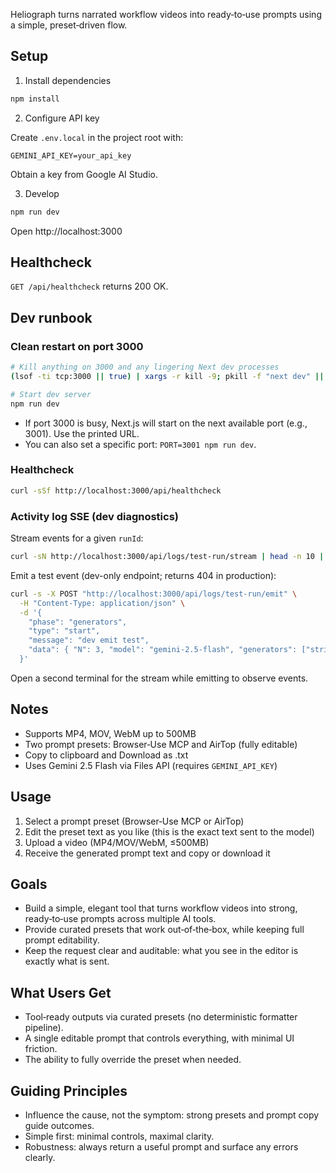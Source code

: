 Heliograph turns narrated workflow videos into ready‑to‑use prompts using a simple, preset‑driven flow.

## Setup

1) Install dependencies

```bash
npm install
```

2) Configure API key

Create `.env.local` in the project root with:

```
GEMINI_API_KEY=your_api_key
```

Obtain a key from Google AI Studio.

3) Develop

```bash
npm run dev
```

Open http://localhost:3000

## Healthcheck

`GET /api/healthcheck` returns 200 OK.

## Dev runbook

### Clean restart on port 3000

```bash
# Kill anything on 3000 and any lingering Next dev processes
(lsof -ti tcp:3000 || true) | xargs -r kill -9; pkill -f "next dev" || true; pkill -f "/node .*next" || true

# Start dev server
npm run dev
```

- If port 3000 is busy, Next.js will start on the next available port (e.g., 3001). Use the printed URL.
- You can also set a specific port: `PORT=3001 npm run dev`.

### Healthcheck

```bash
curl -sSf http://localhost:3000/api/healthcheck
```

### Activity log SSE (dev diagnostics)

Stream events for a given `runId`:

```bash
curl -sN http://localhost:3000/api/logs/test-run/stream | head -n 10 | cat
```

Emit a test event (dev-only endpoint; returns 404 in production):

```bash
curl -s -X POST "http://localhost:3000/api/logs/test-run/emit" \
  -H "Content-Type: application/json" \
  -d '{
    "phase": "generators",
    "type": "start",
    "message": "dev emit test",
    "data": { "N": 3, "model": "gemini-2.5-flash", "generators": ["strict", "flex", "shadow"] }
  }'
```

Open a second terminal for the stream while emitting to observe events.

## Notes

- Supports MP4, MOV, WebM up to 500MB
- Two prompt presets: Browser‑Use MCP and AirTop (fully editable)
- Copy to clipboard and Download as .txt
- Uses Gemini 2.5 Flash via Files API (requires `GEMINI_API_KEY`)

## Usage

1) Select a prompt preset (Browser‑Use MCP or AirTop)
2) Edit the preset text as you like (this is the exact text sent to the model)
3) Upload a video (MP4/MOV/WebM, ≤500MB)
4) Receive the generated prompt text and copy or download it

## Goals

- Build a simple, elegant tool that turns workflow videos into strong, ready‑to‑use prompts across multiple AI tools.
- Provide curated presets that work out‑of‑the‑box, while keeping full prompt editability.
- Keep the request clear and auditable: what you see in the editor is exactly what is sent.

## What Users Get

- Tool‑ready outputs via curated presets (no deterministic formatter pipeline).
- A single editable prompt that controls everything, with minimal UI friction.
- The ability to fully override the preset when needed.

## Guiding Principles

- Influence the cause, not the symptom: strong presets and prompt copy guide outcomes.
- Simple first: minimal controls, maximal clarity.
- Robustness: always return a useful prompt and surface any errors clearly.
